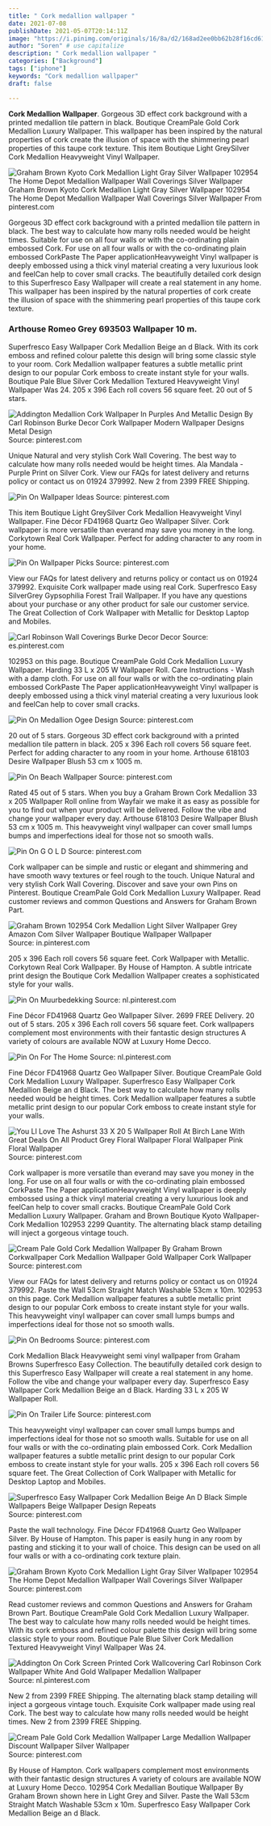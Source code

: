 ```yaml
---
title: " Cork medallion wallpaper "
date: 2021-07-08
publishDate: 2021-05-07T20:14:11Z
image: "https://i.pinimg.com/originals/16/8a/d2/168ad2ee0bb62b28f16cd615e37cb35b.jpg"
author: "Soren" # use capitalize
description: " Cork medallion wallpaper "
categories: ["Background"]
tags: ["iphone"]
keywords: "Cork medallion wallpaper"
draft: false

---
```



**Cork Medallion Wallpaper**. Gorgeous 3D effect cork background with a printed medallion tile pattern in black. Boutique CreamPale Gold Cork Medallion Luxury Wallpaper. This wallpaper has been inspired by the natural properties of cork create the illusion of space with the shimmering pearl properties of this taupe cork texture. This item Boutique Light GreySilver Cork Medallion Heavyweight Vinyl Wallpaper.

![Graham Brown Kyoto Cork Medallion Light Gray Silver Wallpaper 102954 The Home Depot Medallion Wallpaper Wall Coverings Silver Wallpaper](https://i.pinimg.com/originals/b6/82/38/b68238ae7d6b68af303165dc69a52288.jpg "Graham Brown Kyoto Cork Medallion Light Gray Silver Wallpaper 102954 The Home Depot Medallion Wallpaper Wall Coverings Silver Wallpaper")
Graham Brown Kyoto Cork Medallion Light Gray Silver Wallpaper 102954 The Home Depot Medallion Wallpaper Wall Coverings Silver Wallpaper From pinterest.com


Gorgeous 3D effect cork background with a printed medallion tile pattern in black. The best way to calculate how many rolls needed would be height times. Suitable for use on all four walls or with the co-ordinating plain embossed Cork. For use on all four walls or with the co-ordinating plain embossed CorkPaste The Paper applicationHeavyweight Vinyl wallpaper is deeply embossed using a thick vinyl material creating a very luxurious look and feelCan help to cover small cracks. The beautifully detailed cork design to this Superfresco Easy Wallpaper will create a real statement in any home. This wallpaper has been inspired by the natural properties of cork create the illusion of space with the shimmering pearl properties of this taupe cork texture.

### Arthouse Romeo Grey 693503 Wallpaper 10 m.

Superfresco Easy Wallpaper Cork Medallion Beige an d Black. With its cork emboss and refined colour palette this design will bring some classic style to your room. Cork Medallion wallpaper features a subtle metallic print design to our popular Cork emboss to create instant style for your walls. Boutique Pale Blue Silver Cork Medallion Textured Heavyweight Vinyl Wallpaper Was 24. 205 x 396 Each roll covers 56 square feet. 20 out of 5 stars.


![Addington Medallion Cork Wallpaper In Purples And Metallic Design By Carl Robinson Burke Decor Cork Wallpaper Modern Wallpaper Designs Metal Design](https://i.pinimg.com/originals/bd/9d/fe/bd9dfe0bece96becc5fda5af23b19060.jpg "Addington Medallion Cork Wallpaper In Purples And Metallic Design By Carl Robinson Burke Decor Cork Wallpaper Modern Wallpaper Designs Metal Design")
Source: pinterest.com

Unique Natural and very stylish Cork Wall Covering. The best way to calculate how many rolls needed would be height times. Ala Mandala - Purple Print on Silver Cork. View our FAQs for latest delivery and returns policy or contact us on 01924 379992. New 2 from 2399 FREE Shipping.

![Pin On Wallpaper Ideas](https://i.pinimg.com/474x/31/e2/bf/31e2bf7e81bf17b42dd1a85f48063448.jpg "Pin On Wallpaper Ideas")
Source: pinterest.com

This item Boutique Light GreySilver Cork Medallion Heavyweight Vinyl Wallpaper. Fine Décor FD41968 Quartz Geo Wallpaper Silver. Cork wallpaper is more versatile than everand may save you money in the long. Corkytown Real Cork Wallpaper. Perfect for adding character to any room in your home.

![Pin On Wallpaper Picks](https://i.pinimg.com/originals/d2/24/7d/d2247d06af15db0be861bf99083a3723.jpg "Pin On Wallpaper Picks")
Source: pinterest.com

View our FAQs for latest delivery and returns policy or contact us on 01924 379992. Exquisite Cork wallpaper made using real Cork. Superfresco Easy SilverGrey Gypsophilia Forest Trail Wallpaper. If you have any questions about your purchase or any other product for sale our customer service. The Great Collection of Cork Wallpaper with Metallic for Desktop Laptop and Mobiles.

![Carl Robinson Wall Coverings Burke Decor Decor](https://i.pinimg.com/originals/76/fd/9f/76fd9f76cfbaefde05a318f06a39aafe.jpg "Carl Robinson Wall Coverings Burke Decor Decor")
Source: es.pinterest.com

102953 on this page. Boutique CreamPale Gold Cork Medallion Luxury Wallpaper. Harding 33 L x 205 W Wallpaper Roll. Care Instructions - Wash with a damp cloth. For use on all four walls or with the co-ordinating plain embossed CorkPaste The Paper applicationHeavyweight Vinyl wallpaper is deeply embossed using a thick vinyl material creating a very luxurious look and feelCan help to cover small cracks.

![Pin On Medallion Ogee Design](https://i.pinimg.com/originals/52/9b/50/529b50e72ee962f2a3f72f7d3500202d.jpg "Pin On Medallion Ogee Design")
Source: pinterest.com

20 out of 5 stars. Gorgeous 3D effect cork background with a printed medallion tile pattern in black. 205 x 396 Each roll covers 56 square feet. Perfect for adding character to any room in your home. Arthouse 618103 Desire Wallpaper Blush 53 cm x 1005 m.

![Pin On Beach Wallpaper](https://i.pinimg.com/originals/3a/02/a6/3a02a612bd799bd869da119e8c9c0c37.jpg "Pin On Beach Wallpaper")
Source: pinterest.com

Rated 45 out of 5 stars. When you buy a Graham Brown Cork Medallion 33 x 205 Wallpaper Roll online from Wayfair we make it as easy as possible for you to find out when your product will be delivered. Follow the vibe and change your wallpaper every day. Arthouse 618103 Desire Wallpaper Blush 53 cm x 1005 m. This heavyweight vinyl wallpaper can cover small lumps bumps and imperfections ideal for those not so smooth walls.

![Pin On G O L D](https://i.pinimg.com/originals/bc/eb/30/bceb30718edbe84c9e7cd8744a5e9b16.jpg "Pin On G O L D")
Source: pinterest.com

Cork wallpaper can be simple and rustic or elegant and shimmering and have smooth wavy textures or feel rough to the touch. Unique Natural and very stylish Cork Wall Covering. Discover and save your own Pins on Pinterest. Boutique CreamPale Gold Cork Medallion Luxury Wallpaper. Read customer reviews and common Questions and Answers for Graham Brown Part.

![Graham Brown 102954 Cork Medallion Light Silver Wallpaper Grey Amazon Com Silver Wallpaper Boutique Wallpaper Wallpaper](https://i.pinimg.com/474x/e2/c7/d2/e2c7d298a94f257c76156a5d58b6063c.jpg "Graham Brown 102954 Cork Medallion Light Silver Wallpaper Grey Amazon Com Silver Wallpaper Boutique Wallpaper Wallpaper")
Source: in.pinterest.com

205 x 396 Each roll covers 56 square feet. Cork Wallpaper with Metallic. Corkytown Real Cork Wallpaper. By House of Hampton. A subtle intricate print design the Boutique Cork Medallion Wallpaper creates a sophisticated style for your walls.

![Pin On Muurbedekking](https://i.pinimg.com/originals/16/95/09/169509dda83aa1d4046537210f1ca47f.jpg "Pin On Muurbedekking")
Source: nl.pinterest.com

Fine Décor FD41968 Quartz Geo Wallpaper Silver. 2699 FREE Delivery. 20 out of 5 stars. 205 x 396 Each roll covers 56 square feet. Cork wallpapers complement most environments with their fantastic design structures A variety of colours are available NOW at Luxury Home Decco.

![Pin On For The Home](https://i.pinimg.com/originals/d2/0f/19/d20f19cc9571ddd2e8b32c5a44e9505b.jpg "Pin On For The Home")
Source: nl.pinterest.com

Fine Décor FD41968 Quartz Geo Wallpaper Silver. Boutique CreamPale Gold Cork Medallion Luxury Wallpaper. Superfresco Easy Wallpaper Cork Medallion Beige an d Black. The best way to calculate how many rolls needed would be height times. Cork Medallion wallpaper features a subtle metallic print design to our popular Cork emboss to create instant style for your walls.

![You Ll Love The Ashurst 33 X 20 5 Wallpaper Roll At Birch Lane With Great Deals On All Product Grey Floral Wallpaper Floral Wallpaper Pink Floral Wallpaper](https://i.pinimg.com/736x/05/fc/15/05fc1523f6b222b9410b631a035838cc.jpg "You Ll Love The Ashurst 33 X 20 5 Wallpaper Roll At Birch Lane With Great Deals On All Product Grey Floral Wallpaper Floral Wallpaper Pink Floral Wallpaper")
Source: pinterest.com

Cork wallpaper is more versatile than everand may save you money in the long. For use on all four walls or with the co-ordinating plain embossed CorkPaste The Paper applicationHeavyweight Vinyl wallpaper is deeply embossed using a thick vinyl material creating a very luxurious look and feelCan help to cover small cracks. Boutique CreamPale Gold Cork Medallion Luxury Wallpaper. Graham and Brown Boutique Kyoto Wallpaper-Cork Medallion 102953 2299 Quantity. The alternating black stamp detailing will inject a gorgeous vintage touch.

![Cream Pale Gold Cork Medallion Wallpaper By Graham Brown Corkwallpaper Cork Medallion Wallpaper Gold Wallpaper Cork Wallpaper](https://i.pinimg.com/originals/45/85/34/458534e45a424fa0e6156e9dab100b31.jpg "Cream Pale Gold Cork Medallion Wallpaper By Graham Brown Corkwallpaper Cork Medallion Wallpaper Gold Wallpaper Cork Wallpaper")
Source: pinterest.com

View our FAQs for latest delivery and returns policy or contact us on 01924 379992. Paste the Wall 53cm Straight Match Washable 53cm x 10m. 102953 on this page. Cork Medallion wallpaper features a subtle metallic print design to our popular Cork emboss to create instant style for your walls. This heavyweight vinyl wallpaper can cover small lumps bumps and imperfections ideal for those not so smooth walls.

![Pin On Bedrooms](https://i.pinimg.com/originals/fa/6c/d8/fa6cd829fbdc1b6e0b1e5a757f147030.jpg "Pin On Bedrooms")
Source: pinterest.com

Cork Medallion Black Heavyweight semi vinyl wallpaper from Graham Browns Superfresco Easy Collection. The beautifully detailed cork design to this Superfresco Easy Wallpaper will create a real statement in any home. Follow the vibe and change your wallpaper every day. Superfresco Easy Wallpaper Cork Medallion Beige an d Black. Harding 33 L x 205 W Wallpaper Roll.

![Pin On Trailer Life](https://i.pinimg.com/originals/ae/9e/37/ae9e375ca130e0d89b98cb1b5cff71f9.jpg "Pin On Trailer Life")
Source: pinterest.com

This heavyweight vinyl wallpaper can cover small lumps bumps and imperfections ideal for those not so smooth walls. Suitable for use on all four walls or with the co-ordinating plain embossed Cork. Cork Medallion wallpaper features a subtle metallic print design to our popular Cork emboss to create instant style for your walls. 205 x 396 Each roll covers 56 square feet. The Great Collection of Cork Wallpaper with Metallic for Desktop Laptop and Mobiles.

![Superfresco Easy Wallpaper Cork Medallion Beige An D Black Simple Wallpapers Beige Wallpaper Design Repeats](https://i.pinimg.com/originals/38/95/d1/3895d19168000501e9b4e5d11ec9c98f.jpg "Superfresco Easy Wallpaper Cork Medallion Beige An D Black Simple Wallpapers Beige Wallpaper Design Repeats")
Source: pinterest.com

Paste the wall technology. Fine Décor FD41968 Quartz Geo Wallpaper Silver. By House of Hampton. This paper is easily hung in any room by pasting and sticking it to your wall of choice. This design can be used on all four walls or with a co-ordinating cork texture plain.

![Graham Brown Kyoto Cork Medallion Light Gray Silver Wallpaper 102954 The Home Depot Medallion Wallpaper Wall Coverings Silver Wallpaper](https://i.pinimg.com/originals/b6/82/38/b68238ae7d6b68af303165dc69a52288.jpg "Graham Brown Kyoto Cork Medallion Light Gray Silver Wallpaper 102954 The Home Depot Medallion Wallpaper Wall Coverings Silver Wallpaper")
Source: pinterest.com

Read customer reviews and common Questions and Answers for Graham Brown Part. Boutique CreamPale Gold Cork Medallion Luxury Wallpaper. The best way to calculate how many rolls needed would be height times. With its cork emboss and refined colour palette this design will bring some classic style to your room. Boutique Pale Blue Silver Cork Medallion Textured Heavyweight Vinyl Wallpaper Was 24.

![Addington On Cork Screen Printed Cork Wallcovering Carl Robinson Cork Wallpaper White And Gold Wallpaper Medallion Wallpaper](https://i.pinimg.com/originals/78/48/a1/7848a15cab80929ab4b26ec9e5003fd5.jpg "Addington On Cork Screen Printed Cork Wallcovering Carl Robinson Cork Wallpaper White And Gold Wallpaper Medallion Wallpaper")
Source: nl.pinterest.com

New 2 from 2399 FREE Shipping. The alternating black stamp detailing will inject a gorgeous vintage touch. Exquisite Cork wallpaper made using real Cork. The best way to calculate how many rolls needed would be height times. New 2 from 2399 FREE Shipping.

![Cream Pale Gold Cork Medallion Wallpaper Large Medallion Wallpaper Discount Wallpaper Silver Wallpaper](https://i.pinimg.com/originals/16/8a/d2/168ad2ee0bb62b28f16cd615e37cb35b.jpg "Cream Pale Gold Cork Medallion Wallpaper Large Medallion Wallpaper Discount Wallpaper Silver Wallpaper")
Source: pinterest.com

By House of Hampton. Cork wallpapers complement most environments with their fantastic design structures A variety of colours are available NOW at Luxury Home Decco. 102954 Cork Medallian Boutique Wallpaper By Graham Brown shown here in Light Grey and Silver. Paste the Wall 53cm Straight Match Washable 53cm x 10m. Superfresco Easy Wallpaper Cork Medallion Beige an d Black.

